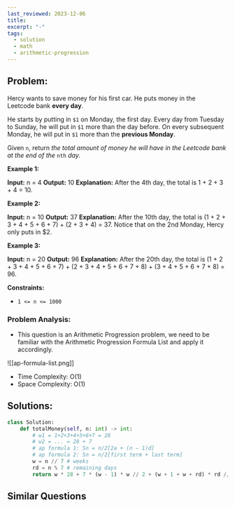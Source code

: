 ```yaml
---
last_reviewed: 2023-12-06
title: 
excerpt: "-"
tags:
  - solution
  - math
  - arithmetic-progression
---
```

## Problem:
Hercy wants to save money for his first car. He puts money in the Leetcode bank **every day**.

He starts by putting in `$1` on Monday, the first day. Every day from Tuesday to Sunday, he will put in `$1` more than the day before. On every subsequent Monday, he will put in `$1` more than the **previous Monday**.

Given `n`, return _the total amount of money he will have in the Leetcode bank at the end of the_ `nth` _day._

**Example 1:**

**Input:** n = 4
**Output:** 10
**Explanation:** After the 4th day, the total is 1 + 2 + 3 + 4 = 10.

**Example 2:**

**Input:** n = 10
**Output:** 37
**Explanation:** After the 10th day, the total is (1 + 2 + 3 + 4 + 5 + 6 + 7) + (2 + 3 + 4) = 37. Notice that on the 2nd Monday, Hercy only puts in $2.

**Example 3:**

**Input:** n = 20
**Output:** 96
**Explanation:** After the 20th day, the total is (1 + 2 + 3 + 4 + 5 + 6 + 7) + (2 + 3 + 4 + 5 + 6 + 7 + 8) + (3 + 4 + 5 + 6 + 7 + 8) = 96.

**Constraints:**

- `1 <= n <= 1000`
### Problem Analysis:
- This question is an Arithmetic Progression problem, we need to be familiar with the Arithmetic Progression Formula List and apply it accordingly.

![[ap-formula-list.png]]

- Time Complexity: O(1)
- Space Complexity: O(1)

## Solutions:

```python
class Solution:
    def totalMoney(self, n: int) -> int:
        # w1 = 1+2+3+4+5+6+7 = 28
        # w2 = ... = 28 + 7
        # ap formula 1: Sn = n/2[2a + (n – 1)d]
        # ap formula 2: Sn = n/2[first term + last term]
        w = n // 7 # weeks
        rd = n % 7 # remaining days
        return w * 28 + 7 * (w - 1) * w // 2 + (w + 1 + w + rd) * rd // 2
```

## Similar Questions